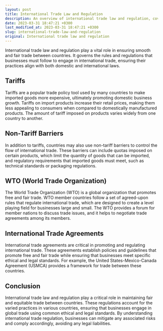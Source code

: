 ```yaml
---
layout: post
title: International Trade Law and Regulation
description: An overview of international trade law and regulation, covering topics such as tariffs, non-tariff barriers, WTO, and international trade agreements.
date: 2023-03-31 18:47:21 +0300
last_modified_at: 2023-03-31 18:47:21 +0300
slug: international-trade-law-and-regulation
original: International trade law and regulation
---
```

International trade law and regulation play a vital role in ensuring smooth and fair trade between countries. It governs the rules and regulations that businesses must follow to engage in international trade, ensuring their practices align with both domestic and international laws.

## Tariffs

Tariffs are a popular trade policy tool used by many countries to make imported goods more expensive, ultimately promoting domestic business growth. Tariffs on import products increase their retail prices, making them less appealing to consumers when compared to domestically manufactured products. The amount of tariff imposed on products varies widely from one country to another.

## Non-Tariff Barriers

In addition to tariffs, countries may also use non-tariff barriers to control the flow of international trade. These barriers can include quotas imposed on certain products, which limit the quantity of goods that can be imported, and regulatory requirements that imported goods must meet, such as technical standards or packaging regulations.

## WTO (World Trade Organization)

The World Trade Organization (WTO) is a global organization that promotes free and fair trade. WTO member countries follow a set of agreed-upon rules that regulate international trade, which are designed to create a level playing field for businesses large and small. The WTO provides a forum for member nations to discuss trade issues, and it helps to negotiate trade agreements among its members.

## International Trade Agreements

International trade agreements are critical in promoting and regulating international trade. These agreements establish policies and guidelines that promote free and fair trade while ensuring that businesses meet specific ethical and legal standards. For example, the United States-Mexico-Canada Agreement (USMCA) provides a framework for trade between these countries.

## Conclusion

International trade law and regulation play a critical role in maintaining fair and equitable trade between countries. These regulations account for the varied practices in various countries, ensuring that businesses engage in global trade using common ethical and legal standards. By understanding international trade regulation, businesses can mitigate any associated risks and comply accordingly, avoiding any legal liabilities.